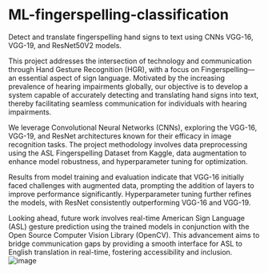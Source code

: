# ML-fingerspelling-classification
Detect and translate fingerspelling hand signs to text using CNNs VGG-16, VGG-19, and ResNet50V2 models.

This project addresses the intersection of technology and communication through Hand Gesture Recognition (HGR), with a focus on Fingerspelling—an essential aspect of sign language. Motivated by the increasing prevalence of hearing impairments globally, our objective is to develop a system capable of accurately detecting and translating hand signs into text, thereby facilitating seamless communication for individuals with hearing impairments.

We leverage Convolutional Neural Networks (CNNs), exploring the VGG-16, VGG-19, and ResNet architectures known for their efficacy in image recognition tasks. The project methodology involves data preprocessing using the ASL Fingerspelling Dataset from Kaggle, data augmentation to enhance model robustness, and hyperparameter tuning for optimization.

Results from model training and evaluation indicate that VGG-16 initially faced challenges with augmented data, prompting the addition of layers to improve performance significantly. Hyperparameter tuning further refines the models, with ResNet consistently outperforming VGG-16 and VGG-19.

Looking ahead, future work involves real-time American Sign Language (ASL) gesture prediction using the trained models in conjunction with the Open Source Computer Vision Library (OpenCV). This advancement aims to bridge communication gaps by providing a smooth interface for ASL to English translation in real-time, fostering accessibility and inclusion. 
![image](https://github.com/shivaanan/ML-fingerspelling-classification/assets/60564426/bf53c06d-e11e-4ea7-bcc8-9d502f746465)
